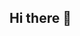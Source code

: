 ## Hi there 👋

<!--
**KariocaMarron/KariocaMarron** is a ✨ _special_ ✨ repository because its `README.md` (this file) appears on your GitHub profile.

Here are some ideas to get you started:

- 🔭 I’m currently working with Valor
- 🌱 I’m currently learning Cyber Security and Network
- 👯 I’m looking to collaborate on ...
- 🤔 I’m looking for help with Python
- 💬 Ask me about ...
- 📫 How to reach me: GitHub
- 😄 Pronouns: ...
- ⚡ Fun fact: I am more alive then ever
-->
